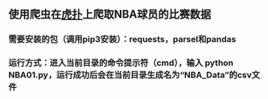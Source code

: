 ## 使用爬虫在[虎扑](https://nba.hupu.com/stats/players/pts/1)上爬取NBA球员的比赛数据

### 需要安装的包（调用pip3安装）：requests，parsel和pandas

### 运行方式：进入当前目录的命令提示符（cmd），输入 __python NBA01.py__，运行成功后会在当前目录生成名为“NBA_Data”的csv文件
